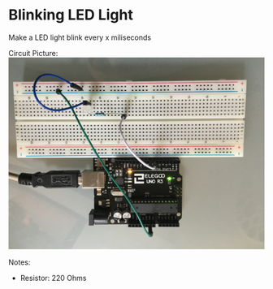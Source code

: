 # Blinking LED Light

  Make a LED light blink every x miliseconds
  
  Circuit Picture:
    ![LED Light Circuit](BlinkingLED.jpg)

  Notes:
  - Resistor: 220 Ohms
